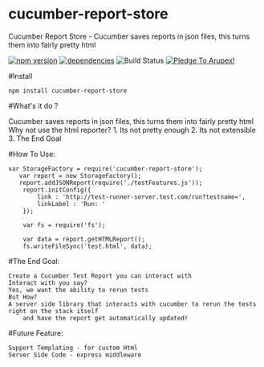 # cucumber-report-store
Cucumber Report Store - Cucumber saves reports in json files, this turns them into fairly pretty html

[![npm version](https://badge.fury.io/js/cucumber-report-store.svg)](https://badge.fury.io/js/cucumber-report-store) [![dependencies](https://david-dm.org/arupex/cucumber-report-store.svg)](http://github.com/arupex/cucumber-report-store) ![Build Status](https://api.travis-ci.org/arupex/cucumber-report-store.svg?branch=master) <a href='https://pledgie.com/campaigns/31873'><img alt='Pledge To Arupex!' src='https://pledgie.com/campaigns/31873.png?skin_name=chrome' border='0' ></a>

#Install

    npm install cucumber-report-store


#What's it do ?

Cucumber saves reports in json files, this turns them into fairly pretty html
Why not use the html reporter?
    1. Its not pretty enough
    2. Its not extensible
    3. The End Goal


#How To Use:


    var StorageFactory = require('cucumber-report-store');
       var report = new StorageFactory();
       report.addJSONReport(require('./testFeatures.js'));
        report.initConfig({
            link : 'http://test-runner-server.test.com/run?testname=',
            linkLabel : 'Run: '
        });

        var fs = require('fs');

        var data = report.getHTMLReport();
        fs.writeFileSync('test.html', data);



#The End Goal:

    Create a Cucumber Test Report you can interact with
    Interact with you say?
    Yes, we want the ability to rerun tests
    But How?
    A server side library that interacts with cucumber to rerun the tests right on the stack itself
        and have the report get automatically updated!


#Future Feature:

    Support Templating - for custom Html
    Server Side Code - express middleware
